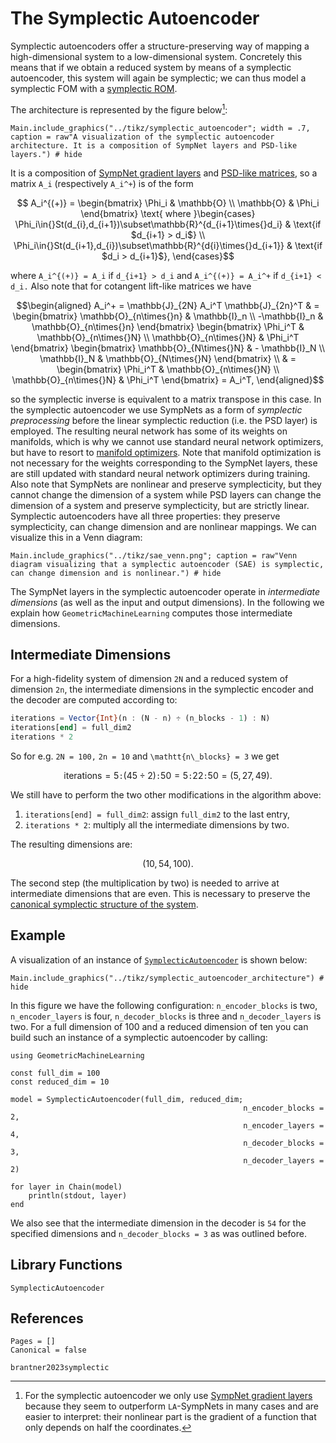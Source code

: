# The Symplectic Autoencoder 

Symplectic autoencoders offer a structure-preserving way of mapping a high-dimensional system to a low-dimensional system. Concretely this means that if we obtain a reduced system by means of a symplectic autoencoder, this system will again be symplectic; we can thus model a symplectic FOM with a [symplectic ROM](@ref "The Symplectic Solution Manifold"). 

The architecture is represented by the figure below[^1]:

[^1]: For the symplectic autoencoder we only use [SympNet gradient layers](@ref "SympNet Gradient Layer") because they seem to outperform ``LA``-SympNets in many cases and are easier to interpret: their nonlinear part is the gradient of a function that only depends on half the coordinates.

```@example 
Main.include_graphics("../tikz/symplectic_autoencoder"; width = .7, caption = raw"A visualization of the symplectic autoencoder architecture. It is a composition of SympNet layers and PSD-like layers.") # hide
```

It is a composition of [SympNet gradient layers](@ref "SympNet Gradient Layer") and [PSD-like matrices](@ref "Proper Symplectic Decomposition"), so a matrix ``A_i`` (respectively ``A_i^+``) is of the form

```math
    A_i^{(+)} = \begin{bmatrix} \Phi_i & \mathbb{O} \\ \mathbb{O} & \Phi_i \end{bmatrix} \text{ where }\begin{cases} \Phi_i\in{}St(d_{i},d_{i+1})\subset\mathbb{R}^{d_{i+1}\times{}d_i} & \text{if $d_{i+1} > d_i$}
    \\
    \Phi_i\in{}St(d_{i+1},d_{i})\subset\mathbb{R}^{d{i}\times{}d_{i+1}} & \text{if $d_i > d_{i+1}$},
    \end{cases}
```

where ``A_i^{(+)} = A_i`` if ``d_{i+1} > d_i`` and ``A_i^{(+)} = A_i^+`` if ``d_{i+1} < d_i.`` Also note that for cotangent lift-like matrices we have

```math
\begin{aligned}
    A_i^+ = \mathbb{J}_{2N} A_i^T \mathbb{J}_{2n}^T & = \begin{bmatrix} \mathbb{O}_{n\times{}n} & \mathbb{I}_n \\ -\mathbb{I}_n & \mathbb{O}_{n\times{}n} \end{bmatrix} \begin{bmatrix} \Phi_i^T & \mathbb{O}_{n\times{}N} \\ \mathbb{O}_{n\times{}N} & \Phi_i^T \end{bmatrix} \begin{bmatrix} \mathbb{O}_{N\times{}N} & - \mathbb{I}_N \\ \mathbb{I}_N & \mathbb{O}_{N\times{}N} \end{bmatrix} \\ & = \begin{bmatrix} \Phi_i^T & \mathbb{O}_{n\times{}N} \\ \mathbb{O}_{n\times{}N} & \Phi_i^T \end{bmatrix} = A_i^T,
\end{aligned}
```

so the symplectic inverse is equivalent to a matrix transpose in this case. In the symplectic autoencoder we use SympNets as a form of *symplectic preprocessing* before the linear symplectic reduction (i.e. the PSD layer) is employed. The resulting neural network has some of its weights on manifolds, which is why we cannot use standard neural network optimizers, but have to resort to [manifold optimizers](@ref "Generalization to Homogeneous Spaces"). Note that manifold optimization is not necessary for the weights corresponding to the SympNet layers, these are still updated with standard neural network optimizers during training. Also note that SympNets are nonlinear and preserve symplecticity, but they cannot change the dimension of a system while PSD layers can change the dimension of a system and preserve symplecticity, but are strictly linear. Symplectic autoencoders have all three properties: they preserve symplecticity, can change dimension and are nonlinear mappings. We can visualize this in a Venn diagram:

```@example
Main.include_graphics("../tikz/sae_venn.png"; caption = raw"Venn diagram visualizing that a symplectic autoencoder (SAE) is symplectic, can change dimension and is nonlinear.") # hide
```

The SympNet layers in the symplectic autoencoder operate in *intermediate dimensions* (as well as the input and output dimensions). In the following we explain how `GeometricMachineLearning` computes those intermediate dimensions. 

## Intermediate Dimensions

For a high-fidelity system of dimension ``2N`` and a reduced system of dimension ``2n``, the intermediate dimensions in the symplectic encoder and the decoder are computed according to: 

```julia
iterations = Vector{Int}(n : (N - n) ÷ (n_blocks - 1) : N)
iterations[end] = full_dim2
iterations * 2
```

So for e.g. ``2N = 100,`` ``2n = 10`` and ``\mathtt{n\_blocks} = 3`` we get 

```math
\mathrm{iterations} = 5\mathtt{:}(45 \div 2)\mathtt{:}50 = 5\mathtt{:}22\mathtt{:}50 = (5, 27, 49).
```

We still have to perform the two other modifications in the algorithm above:
1. `iterations[end] = full_dim2`: assign `full_dim2` to the last entry,
2. `iterations * 2`: multiply all the intermediate dimensions by two.

The resulting dimensions are:

```math
(10, 54, 100).
```

The second step (the multiplication by two) is needed to arrive at intermediate dimensions that are even. This is necessary to preserve the [canonical symplectic structure of the system](@ref "Symplectic Systems").


## Example

A visualization of an instance of [`SymplecticAutoencoder`](@ref) is shown below: 

```@example 
Main.include_graphics("../tikz/symplectic_autoencoder_architecture") # hide
```

In this figure we have the following configuration: `n_encoder_blocks` is two, `n_encoder_layers` is four, `n_decoder_blocks` is three and `n_decoder_layers` is two. For a full dimension of 100 and a reduced dimension of ten you can build such an instance of a symplectic autoencoder by calling:

```@example sae
using GeometricMachineLearning

const full_dim = 100
const reduced_dim = 10

model = SymplecticAutoencoder(full_dim, reduced_dim; 
                                                    n_encoder_blocks = 2, 
                                                    n_encoder_layers = 4, 
                                                    n_decoder_blocks = 3, 
                                                    n_decoder_layers = 2)

for layer in Chain(model)
    println(stdout, layer)
end
```

We also see that the intermediate dimension in the decoder is `54`  for the specified dimensions and `n_decoder_blocks = 3` as was outlined before.

## Library Functions

```@docs
SymplecticAutoencoder
```

## References

```@bibliography
Pages = []
Canonical = false

brantner2023symplectic
```